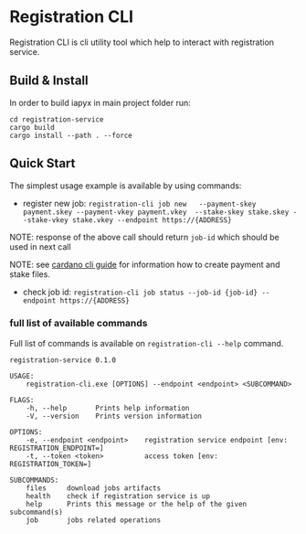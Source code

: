 # Registration CLI

Registration CLI is cli utility tool which help to interact with registration service.


## Build & Install

In order to build iapyx in main project folder run:
```
cd registration-service
cargo build
cargo install --path . --force
```

## Quick Start

The simplest usage example is available by using commands:

* register new job:
`registration-cli job new   --payment-skey payment.skey --payment-vkey payment.vkey  --stake-skey stake.skey --stake-vkey stake.vkey --endpoint https://{ADDRESS}`

NOTE: response of the above call should return `job-id` which should be used in next call 

NOTE: see [cardano cli guide](https://developers.cardano.org/docs/stake-pool-course/handbook/keys-addresses/) for information how to create payment and stake files.

* check job id:
`registration-cli job status --job-id {job-id} --endpoint https://{ADDRESS}`

### full list of available commands

Full list of commands is available on `registration-cli --help` command.

```
registration-service 0.1.0

USAGE:
    registration-cli.exe [OPTIONS] --endpoint <endpoint> <SUBCOMMAND>

FLAGS:
    -h, --help       Prints help information
    -V, --version    Prints version information

OPTIONS:
    -e, --endpoint <endpoint>    registration service endpoint [env: REGISTRATION_ENDPOINT=]
    -t, --token <token>          access token [env: REGISTRATION_TOKEN=]

SUBCOMMANDS:
    files     download jobs artifacts
    health    check if registration service is up
    help      Prints this message or the help of the given subcommand(s)
    job       jobs related operations
```

